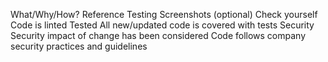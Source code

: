 What/Why/How?
Reference
Testing
Screenshots (optional)
Check yourself
 Code is linted
 Tested
 All new/updated code is covered with tests
Security
 Security impact of change has been considered
 Code follows company security practices and guidelines
